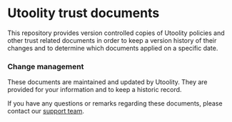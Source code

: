 # Utoolity trust documents

This repository provides version controlled copies of Utoolity policies and other trust related documents in order to keep a version history of their changes and to determine which documents applied on a specific date.

### Change management

These documents are maintained and updated by Utoolity. They are provided for your information and to keep a historic record.

If you have any questions or remarks regarding these documents, please contact our [support team](mailto:support@utoolity.net).

